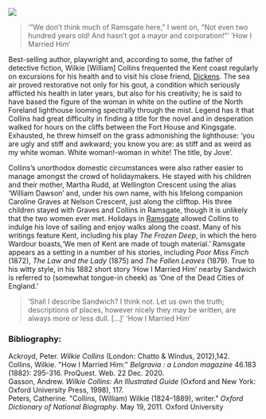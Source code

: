 <a href="https://dev.visual-essays.app"><img src="https://dev-visual-essays.netlify.app/images/ve-button.png"></a>
<param ve-config title="Wilkie Collins (1824-1889)" author="Alyson Hunt" layout="vtl" 
banner="/dickens/images/Broadstairs.jpg">

<param ve-entity eid="Q736439" aliases="Ramsgate">
<param ve-entity eid="Q922739" aliases="Broadstairs">
<param ve-entity eid="Q26163" aliases="Sandwich">
<param ve-entity eid="Q15680058" aliases="North Foreland">

>‘”We don’t think much of Ramsgate here,” I went on, “Not even two hundred years old! And hasn’t got a mayor and corporation!”’ 
‘How I Married Him’

Best-selling author, playwright and, according to some, the father of detective fiction, Wilkie [William] Collins frequented the Kent coast regularly on excursions for his health and to visit his close friend, [Dickens]( /dickens/dickens-biography/). The sea air proved restorative not only for his gout, a condition which seriously afflicted his health in later years, but also for his creativity; he is said to have based the figure of the woman in white on the outline of the North Foreland lighthouse looming spectrally through the mist. Legend has it that Collins had great difficulty in finding a title for the novel and in desperation walked for hours on the cliffs between the Fort House and Kingsgate. Exhausted, he threw himself on the grass admonishing the lighthouse: ‘you are ugly and stiff and awkward; you know you are: as stiff and as weird as my white woman. White woman!-woman in white! The title, by Jove’.  
<param ve-image url="https://upload.wikimedia.org/wikipedia/commons/b/b6/Wilkie_Collins%2C_1871.jpg" label="Wilkie Collins, 1871 - Elliott & Fry, Public domain, via Wikimedia Commons" attribution="Elliott & Fry, Public domain, via Wikimedia Commons">
<param ve-image url="https://upload.wikimedia.org/wikipedia/commons/8/84/North_Foreland_Lighthouse_about_1880.jpg" label="North Foreland Lighthouse" attribution="Hatofthecat, CC BY-SA 3.0 <https://creativecommons.org/licenses/by-sa/3.0>, via Wikimedia Commons">
<param ve-map primary center="Q736439" zoom="10">

Collins’s unorthodox domestic circumstances were also rather easier to manage amongst the crowd of holidaymakers. He stayed with his children and their mother, Martha Rudd, at Wellington Crescent using the alias ‘William Dawson’ and, under his own name, with his lifelong companion Caroline Graves at Nelson Crescent, just along the clifftop. His three children stayed with Graves and Collins in Ramsgate, though it is unlikely that the two women ever met.   Holidays in [Ramsgate](/dickens/dickens-ramsgate) allowed Collins to indulge his love of sailing and enjoy walks along the coast. Many of his writings feature Kent, including his play _The Frozen Deep_, in which the hero Wardour boasts,‘We men of Kent are made of tough material.’  Ramsgate appears as a setting in a number of his stories, including _Poor Miss Finch_ (1872), _The Law and the Lady_ (1875) and _The Fallen Leaves_ (1879). True to his witty style, in his 1882 short story ‘How I Married Him’ nearby Sandwich is referred to (somewhat tongue-in cheek) as ‘One of the Dead Cities of England.’ 
<param ve-image url="https://upload.wikimedia.org/wikipedia/commons/d/dc/1904-08-20_front_The_Barbican_Sandwich_Kent.jpg" label="The Barbican, Sandwich" attribution="Unknown author, Public domain, via Wikimedia Commons">
<param ve-map primary center="Q26163" zoom="10">

>‘Shall I describe Sandwich? I think not. Let us own the truth; descriptions of places, however nicely they may be written, are always more or less dull. […]’ 
‘How I Married Him’ 

### Bibliography: 

Ackroyd, Peter. _Wilkie Collins_ (London: Chatto & Windus, 2012),142.   
Collins, Wilkie. "How I Married Him:" _Belgravia : a London magazine_ 46.183 (1882): 295-316. ProQuest. Web. 22 Dec. 2020.   
Gasson, Andrew. _Wilkie Collins: An Illustrated Guide_ (Oxford and New York: Oxford University Press, 1998), 117.   
Peters, Catherine. "Collins, (William) Wilkie (1824–1889), writer." _Oxford Dictionary of National Biography_.  May 19, 2011. Oxford University    
